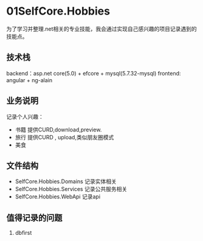 # 01SelfCore.Hobbies
为了学习并整理.net相关的专业技能，我会通过实现自己感兴趣的项目记录遇到的技能点。

## 技术栈
backend：asp.net core(5.0) + efcore + mysql(5.7.32-mysql) 
frontend: angular + ng-alain

## 业务说明

记录个人兴趣：
  - 书籍
    提供CURD,download,preview.
  - 旅行
    提供CURD , upload,类似朋友圈模式
  - 美食
  
## 文件结构
 - SelfCore.Hobbies.Domains  记录实体相关
 - SelfCore.Hobbies.Services  记录公共服务相关
 - SelfCore.Hobbies.WebApi 记录api
 
## 值得记录的问题
 1. dbfirst
